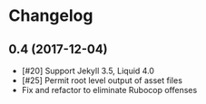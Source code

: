 # Changelog

## 0.4 (2017-12-04)

* [#20] Support Jekyll 3.5, Liquid 4.0
* [#25] Permit root level output of asset files
* Fix and refactor to eliminate Rubocop offenses

